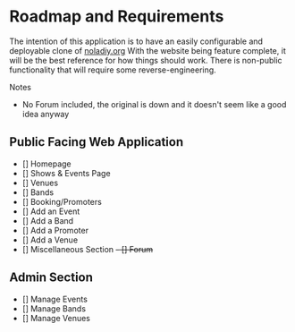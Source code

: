 
# Roadmap and Requirements

The intention of this application is to have an easily configurable and deployable clone of [noladiy.org](https://www.noladiy.org)
With the website being feature complete, it will be the best reference for how things should work.  There is non-public functionality
 that will require some reverse-engineering.

Notes

- No Forum included, the original is down and it doesn't seem like a good idea anyway

## Public Facing Web Application

- [] Homepage
- [] Shows & Events Page
- [] Venues
- [] Bands
- [] Booking/Promoters
- [] Add an Event
- [] Add a Band
- [] Add a Promoter
- [] Add a Venue
- [] Miscellaneous Section
~~- [] Forum~~

## Admin Section

- [] Manage Events
- [] Manage Bands
- [] Manage Venues
